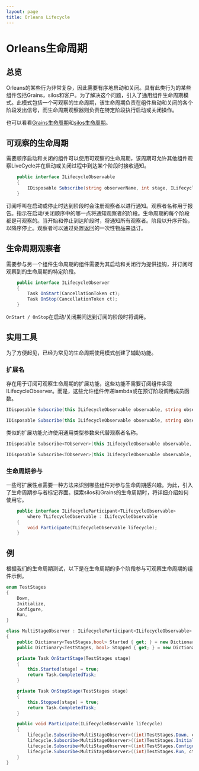 ```yaml
---
layout: page
title: Orleans Lifecycle
---
```


# Orleans生命周期

## 总览

Orleans的某些行为非常复杂，因此需要有序地启动和关闭。具有此类行为的某些组件包括Grains，silos和客户。为了解决这个问题，引入了通用组件生命周期模式。此模式包括一个可观察的生命周期，该生命周期负责在组件启动和关闭的各个阶段发出信号，而生命周期观察器则负责在特定阶段执行启动或关闭操作。

也可以看看[Grains生命周期](../grains/grain_lifecycle.zh.md)和[silos生命周期](../clusters_and_clients/silo_lifecycle.zh.md)。

## 可观察的生命周期

需要顺序启动和关闭的组件可以使用可观察的生命周期，该周期可允许其他组件观察LiveCycle并在启动或关闭过程中到达某个阶段时接收通知。

```csharp
    public interface ILifecycleObservable
    {
        IDisposable Subscribe(string observerName, int stage, ILifecycleObserver observer);
    }
```

订阅呼叫在启动或停止时达到阶段时会注册观察者以进行通知。观察者名称用于报告。指示在启动/关闭顺序中的哪一点将通知观察者的阶段。生命周期的每个阶段都是可观察的。当开始和停止到达阶段时，将通知所有观察者。阶段以升序开始，以降序停止。观察者可以通过处置返回的一次性物品来退订。

## 生命周期观察者

需要参与另一个组件生命周期的组件需要为其启动和关闭行为提供挂钩，并订阅可观察到的生命周期的特定阶段。

```csharp
    public interface ILifecycleObserver
    {
        Task OnStart(CancellationToken ct);
        Task OnStop(CancellationToken ct);
    }
```

`OnStart / OnStop`在启动/关闭期间达到订阅的阶段时将调用。

## 实用工具

为了方便起见，已经为常见的生命周期使用模式创建了辅助功能。

### 扩展名

存在用于订阅可观察生命周期的扩展功能，这些功能不需要订阅组件实现ILifecycleObserver。而是，这些允许组件传递lambda或在预订阶段调用成员函数。

```csharp
IDisposable Subscribe(this ILifecycleObservable observable, string observerName, int stage, Func<CancellationToken, Task> onStart, Func<CancellationToken, Task> onStop);

IDisposable Subscribe(this ILifecycleObservable observable, string observerName, int stage, Func<CancellationToken, Task> onStart);
```

类似的扩展功能允许使用通用类型参数来代替观察者名称。

```csharp
IDisposable Subscribe<TObserver>(this ILifecycleObservable observable, int stage, Func<CancellationToken, Task> onStart, Func<CancellationToken, Task> onStop);

IDisposable Subscribe<TObserver>(this ILifecycleObservable observable, int stage, Func<CancellationToken, Task> onStart);
```

### 生命周期参与

一些可扩展性点需要一种方法来识别哪些组件对参与生命周期感兴趣。为此，引入了生命周期参与者标记界面。探索silos和Grains的生命周期时，将详细介绍如何使用它。

```csharp
    public interface ILifecycleParticipant<TLifecycleObservable>
        where TLifecycleObservable : ILifecycleObservable
    {
        void Participate(TLifecycleObservable lifecycle);
    }
```

## 例

根据我们的生命周期测试，以下是在生命周期的多个阶段参与可观察生命周期的组件示例。

```csharp
enum TestStages
{
    Down,
    Initialize,
    Configure,
    Run,
}

class MultiStageObserver : ILifecycleParticipant<ILifecycleObservable>
{
    public Dictionary<TestStages,bool> Started { get; } = new Dictionary<TestStages, bool>();
    public Dictionary<TestStages, bool> Stopped { get; } = new Dictionary<TestStages, bool>();

    private Task OnStartStage(TestStages stage)
    {
        this.Started[stage] = true;
        return Task.CompletedTask;
    }

    private Task OnStopStage(TestStages stage)
    {
        this.Stopped[stage] = true;
        return Task.CompletedTask;
    }

    public void Participate(ILifecycleObservable lifecycle)
    {
        lifecycle.Subscribe<MultiStageObserver>((int)TestStages.Down, ct => OnStartStage(TestStages.Down), ct => OnStopStage(TestStages.Down));
        lifecycle.Subscribe<MultiStageObserver>((int)TestStages.Initialize, ct => OnStartStage(TestStages.Initialize), ct => OnStopStage(TestStages.Initialize));
        lifecycle.Subscribe<MultiStageObserver>((int)TestStages.Configure, ct => OnStartStage(TestStages.Configure), ct => OnStopStage(TestStages.Configure));
        lifecycle.Subscribe<MultiStageObserver>((int)TestStages.Run, ct => OnStartStage(TestStages.Run), ct => OnStopStage(TestStages.Run));
    }
}
```
